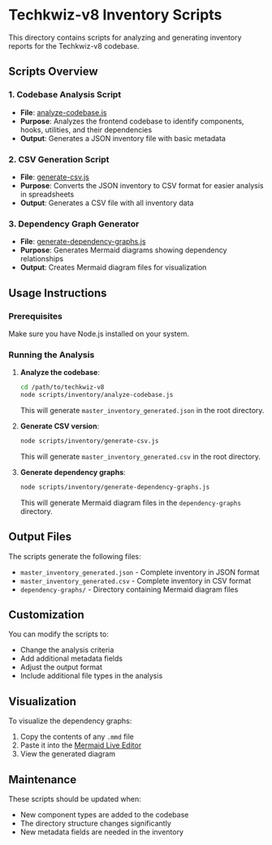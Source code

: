# Techkwiz-v8 Inventory Scripts

This directory contains scripts for analyzing and generating inventory reports for the Techkwiz-v8 codebase.

## Scripts Overview

### 1. Codebase Analysis Script
- **File**: [analyze-codebase.js](file:///Users/jaseem/Documents/GitHub/Techkwiz-v8/scripts/inventory/analyze-codebase.js)
- **Purpose**: Analyzes the frontend codebase to identify components, hooks, utilities, and their dependencies
- **Output**: Generates a JSON inventory file with basic metadata

### 2. CSV Generation Script
- **File**: [generate-csv.js](file:///Users/jaseem/Documents/GitHub/Techkwiz-v8/scripts/inventory/generate-csv.js)
- **Purpose**: Converts the JSON inventory to CSV format for easier analysis in spreadsheets
- **Output**: Generates a CSV file with all inventory data

### 3. Dependency Graph Generator
- **File**: [generate-dependency-graphs.js](file:///Users/jaseem/Documents/GitHub/Techkwiz-v8/scripts/inventory/generate-dependency-graphs.js)
- **Purpose**: Generates Mermaid diagrams showing dependency relationships
- **Output**: Creates Mermaid diagram files for visualization

## Usage Instructions

### Prerequisites
Make sure you have Node.js installed on your system.

### Running the Analysis

1. **Analyze the codebase**:
   ```bash
   cd /path/to/techkwiz-v8
   node scripts/inventory/analyze-codebase.js
   ```
   This will generate `master_inventory_generated.json` in the root directory.

2. **Generate CSV version**:
   ```bash
   node scripts/inventory/generate-csv.js
   ```
   This will generate `master_inventory_generated.csv` in the root directory.

3. **Generate dependency graphs**:
   ```bash
   node scripts/inventory/generate-dependency-graphs.js
   ```
   This will generate Mermaid diagram files in the `dependency-graphs` directory.

## Output Files

The scripts generate the following files:

- `master_inventory_generated.json` - Complete inventory in JSON format
- `master_inventory_generated.csv` - Complete inventory in CSV format
- `dependency-graphs/` - Directory containing Mermaid diagram files

## Customization

You can modify the scripts to:
- Change the analysis criteria
- Add additional metadata fields
- Adjust the output format
- Include additional file types in the analysis

## Visualization

To visualize the dependency graphs:
1. Copy the contents of any `.mmd` file
2. Paste it into the [Mermaid Live Editor](https://mermaid.live/edit)
3. View the generated diagram

## Maintenance

These scripts should be updated when:
- New component types are added to the codebase
- The directory structure changes significantly
- New metadata fields are needed in the inventory